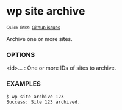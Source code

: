# wp site archive

<small>Quick links: <a href="https://github.com/issues?q=is%3Aopen+label%3Acommand%3Asite-archive+sort%3Aupdated-desc+org%3Awp-cli">Github issues</a></small>

Archive one or more sites.

### OPTIONS

&lt;id&gt;...
: One or more IDs of sites to archive.

### EXAMPLES

    $ wp site archive 123
    Success: Site 123 archived.



